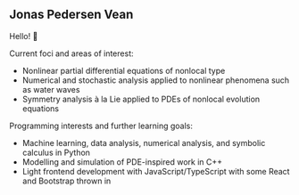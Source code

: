 ## Jonas Pedersen Vean

<!--
**jonaspvean/jonaspvean** is a ✨ _special_ ✨ repository because its `README.md` (this file) appears on your GitHub profile.
-->

Hello! 👋

Current foci and areas of interest:
- Nonlinear partial differential equations of nonlocal type
- Numerical and stochastic analysis applied to nonlinear phenomena such as water waves
- Symmetry analysis à la Lie applied to PDEs of nonlocal evolution equations 

Programming interests and further learning goals:
- Machine learning, data analysis, numerical analysis, and symbolic calculus in Python
- Modelling and simulation of PDE-inspired work in C++
- Light frontend development with JavaScript/TypeScript with some React and Bootstrap thrown in
